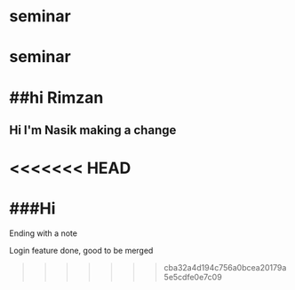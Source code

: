 # seminar

# seminar

##hi Rimzan
=======


## Hi I'm Nasik making a change

<<<<<<< HEAD
=======
###Hi
=======
Ending with a note







Login feature done, good to be merged
>>>>>>> cba32a4d194c756a0bcea20179a5e5cdfe0e7c09
